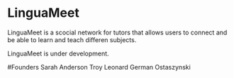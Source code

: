 # LinguaMeet

LinguaMeet is a scocial network for tutors that allows users to connect and be able to
learn and teach differen subjects.

LinguaMeet is under development.

#Founders
Sarah Anderson
Troy Leonard
German Ostaszynski


